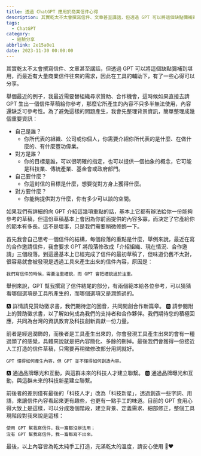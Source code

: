 ```yaml
---
title: 透過 ChatGPT 應用於商業信件心得
description: 其實乾太不太會撰寫信件、文章甚至講話，但透過 GPT 可以將這個缺點彌補到堪用，而最近有大量商業信件往來的需求，因此在工具的輔助下，有了一些心得可以分享。
tags:
  - ChatGPT
category:
  - 經驗分享
abbrlink: 2e15a0e1
date: 2023-11-30 00:00:00
---
```


其實乾太不太會撰寫信件、文章甚至講話，但透過 GPT 可以將這個缺點彌補到堪用，而最近有大量商業信件往來的需求，因此在工具的輔助下，有了一些心得可以分享。

舉個最近的例子，我最近需要替組織尋求贊助、合作機會，這時候如果直接去請 GPT 生出一個信件草稿給你參考，那麼它所產生的內容不只多半無法使用，內容還缺乏可參考性。為了避免這樣的問題產生，我會先整理背景資訊，簡單整理成幾個重要資訊：

- 自己是誰？
    - 你所代表的組織、公司或你個人，你需要介紹你所代表的是什麼、在做什麼的、有什麼豐功偉業。
- 對方是誰？
    - 你的目標是誰，可以很明確的指定，也可以提供一個抽象的概念，它可能是科技業、傳統產業、基金會或政府部門。
- 自己要什麼？
    - 你這封信的目標是什麼，想要從對方身上獲得什麼。
- 對方要什麼？
    - 你能夠提供對方什麼，你有多少可以談的空間。

如果我們有詳細的向 GPT 介紹這幾項重點的話，基本上它都有辦法給你一份能夠參考的草稿，但這份草稿基本上會因為你前面提供的內容多寡，而決定了它產給你的範本有多長。這不是壞事，只是我們需要稍微修飾一下。

首先我會自己思考一個信件的結構，每個段落的重點是什麼，舉例來說，最近在寫的合作邀請信件，我會要求 GPT 將段落修改成「介紹組織、現在情況、合作邀請」三個段落。到這邊基本上已經完成了信件的最初草稿了，但味道仍舊不太對，很容易就會被發現是透過工具來產生出來的信件內容，原因是：

```text
我們寫信件的時候，需要注重禮貌，而 GPT 會把禮貌過於注重。
```

舉例來說，GPT 幫我撰寫了信件結尾的部分，有兩個範本給各位參考，可以猜猜看哪個選項是工具所產生的，而哪個選項又是潤飾過的。

🅰️ 詳情請見贊助徵求書，我們期待您的回音，共同開創合作新篇章。
🅱️ 請參閱附上的贊助徵求書，以了解如何成為我們的支持者和合作夥伴。我們期待您的積極回應，共同為台灣的資訊教育及科技創新貢獻一份力量。

前者是經過潤飾的，而後者是工具產生出來的，你會發現工具產生出來的會有一種過頭了的感覺，具體來說就是把內容簡化、多餘的刪掉。最後我們會獲得一份接近人工打造的信件草稿，只需要再稍微修改部分用詞就好。

```text
GPT 懂得如何產生內容，但 GPT 並不懂得如何創造內容。
```

🅰️ 通過品牌曝光和互動，與這群未來的科技人才建立聯繫。
🅱️ 通過品牌曝光和互動，與這群未來的科技新星建立聯繫。

前後者的差別僅有最後的「科技人才」改為「科技新星」，透過創造一些字詞、用語，來讓信件內容看起來更有趣些，也更有一點手工的味道。目前的 GPT 食用心得大致上是這樣，可以分成幾個階段，建立背景、定義需求、細部修正，整個工具現階段對我來說是這樣：

```text
使用 GPT 幫我寫信件，我一篇都沒辦法用；
沒有 GPT 幫我寫信件，我一篇都寫不出來。
```

最後，以上內容皆為乾太純手工打造，充滿乾太的溫度，請安心使用 🦊❤️